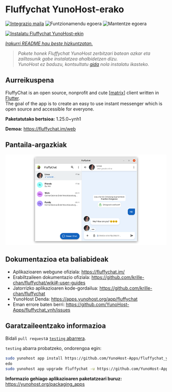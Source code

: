 <!--
Ohart ongi: README hau automatikoki sortu da <https://github.com/YunoHost/apps/tree/master/tools/readme_generator>ri esker
EZ editatu eskuz.
-->

# Fluffychat YunoHost-erako

[![Integrazio maila](https://apps.yunohost.org/badge/integration/fluffychat)](https://ci-apps.yunohost.org/ci/apps/fluffychat/)
![Funtzionamendu egoera](https://apps.yunohost.org/badge/state/fluffychat)
![Mantentze egoera](https://apps.yunohost.org/badge/maintained/fluffychat)

[![Instalatu Fluffychat YunoHost-ekin](https://install-app.yunohost.org/install-with-yunohost.svg)](https://install-app.yunohost.org/?app=fluffychat)

*[Irakurri README hau beste hizkuntzatan.](./ALL_README.md)*

> *Pakete honek Fluffychat YunoHost zerbitzari batean azkar eta zailtasunik gabe instalatzea ahalbidetzen dizu.*  
> *YunoHost ez baduzu, kontsultatu [gida](https://yunohost.org/install) nola instalatu ikasteko.*

## Aurreikuspena

FluffyChat is an open source, nonprofit and cute [[matrix](https://matrix.org)] client written in [Flutter](https://flutter.dev).  
The goal of the app is to create an easy to use instant messenger which is open source and accessible for everyone.


**Paketatutako bertsioa:** 1.25.0~ynh1

**Demoa:** <https://fluffychat.im/web>

## Pantaila-argazkiak

![Fluffychat(r)en pantaila-argazkia](./doc/screenshots/screenshot.png)

## Dokumentazioa eta baliabideak

- Aplikazioaren webgune ofiziala: <https://fluffychat.im/>
- Erabiltzaileen dokumentazio ofiziala: <https://github.com/krille-chan/fluffychat/wiki#-user-guides>
- Jatorrizko aplikazioaren kode-gordailua: <https://github.com/krille-chan/fluffychat>
- YunoHost Denda: <https://apps.yunohost.org/app/fluffychat>
- Eman errore baten berri: <https://github.com/YunoHost-Apps/fluffychat_ynh/issues>

## Garatzaileentzako informazioa

Bidali `pull request`a [`testing` abarrera](https://github.com/YunoHost-Apps/fluffychat_ynh/tree/testing).

`testing` abarra probatzeko, ondorengoa egin:

```bash
sudo yunohost app install https://github.com/YunoHost-Apps/fluffychat_ynh/tree/testing --debug
edo
sudo yunohost app upgrade fluffychat -u https://github.com/YunoHost-Apps/fluffychat_ynh/tree/testing --debug
```

**Informazio gehiago aplikazioaren paketatzeari buruz:** <https://yunohost.org/packaging_apps>
